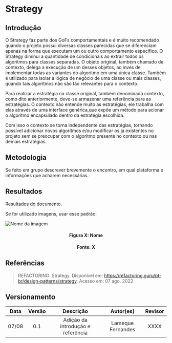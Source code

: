 # Strategy

## Introdução

O Strategy faz parte dos GoFs comportamentais e é muito recomendado quando o projeto possui diversas classes parecidas que se diferenciam apenas na forma que executam um ou outro comportamento especifico. O Strategy diminui a quantidade de condicionais ao extrair todos os algoritmos para classes separadas. O objeto original, também chamado de contexto, delega a execução de um desses objetos, ao invés de implementar todas as variantes do algoritmo em uma única classe. Também é utilizado para isolar a lógica de negócio de uma classe ou mais classes, quando tais algoritmos não são tão relevantes para o contexto.
 
Para realizar a estratégia na classe original, também denominada contexto, como dito anteriormente, deve-se armazenar uma referência para as estratégias. O contexto não entende muito as estratégias, ele trabalha com elas através de uma interface genérica,que expõe um método para acionar o algoritmo encapsulado dentro da estratégia escolhida.
 
Com isso o contexto se torna independente das estratégias, tornando possível adicionar novos algoritmos e/ou modificar os já existentes no projeto sem se preocupar com o algoritmo presente no contexto ou nas demais estratégias.

## Metodologia

Se feito em grupo descrever brevemente o encontro, em qual plataforma e informações que acharem necessárias.

## Resultados

Resultados do documento.

Se for utilizado imagens, usar esse padrão:

![Nome da imagem](../assets/img/CaminhoDaImagem.png)
<h4 align = "center">Figura X: Nome</h6>
<h4 align = "center">Fonte: X</h6>

## Referências

> REFACTORING. Strategy. Disponível em: https://refactoring.guru/pt-br/design-patterns/strategy. Acesso em: 07 ago. 2022.


## Versionamento

| Data  | Versão |                     Descrição                      |  Autor(es)               | Revisor |
| :---: | :----: | :------------------------------------------------: | :----------------------: | :-----: |
| 07/08 |  0.1   | Adição da introdução e referência                  | Lameque Fernandes        |  XXXX   |
